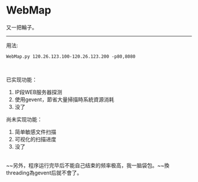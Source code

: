 # WebMap
又一把輪子。

---
用法:  

    WebMap.py 120.26.123.100-120.26.123.200 -p80,8080

<br>

已实现功能：  

1. IP段WEB服务器探测
1. 使用gevent，節省大量掃描時系統資源消耗
1. 没了


尚未实现功能：  

1. 简单敏感文件扫描  
2. 可视化的扫描进度
1. 没了  

<br>
~~另外，程序运行完毕后不能自己结束的频率极高，我一脑袋包。~~換threading為gevent后就不會了。
